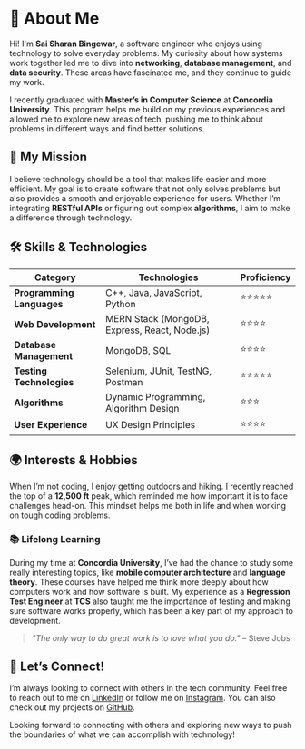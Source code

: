 
# 🌟 About Me

Hi! I'm **Sai Sharan Bingewar**, a software engineer who enjoys using technology to solve everyday problems. My curiosity about how systems work together led me to dive into **networking**, **database management**, and **data security**. These areas have fascinated me, and they continue to guide my work.

I recently graduated with **Master’s in Computer Science** at **Concordia University**. This program helps me build on my previous experiences and allowed me to explore new areas of tech, pushing me to think about problems in different ways and find better solutions.

## 🚀 My Mission

I believe technology should be a tool that makes life easier and more efficient. My goal is to create software that not only solves problems but also provides a smooth and enjoyable experience for users. Whether I’m integrating **RESTful APIs** or figuring out complex **algorithms**, I aim to make a difference through technology.

## 🛠 Skills & Technologies

| Category                | Technologies                              | Proficiency       |
|-------------------------|-------------------------------------------|-------------------|
| **Programming Languages** | C++, Java, JavaScript, Python               | ⭐⭐⭐⭐⭐   |
| **Web Development**      | MERN Stack (MongoDB, Express, React, Node.js) | ⭐⭐⭐⭐      |
| **Database Management**  | MongoDB, SQL                               | ⭐⭐⭐⭐      |
| **Testing Technologies** | Selenium, JUnit, TestNG, Postman           | ⭐⭐⭐⭐⭐    |
| **Algorithms**           | Dynamic Programming, Algorithm Design      | ⭐⭐⭐         |
| **User Experience**      | UX Design Principles                       | ⭐⭐⭐⭐       |

## 🌍 Interests & Hobbies

When I’m not coding, I enjoy getting outdoors and hiking. I recently reached the top of a **12,500 ft** peak, which reminded me how important it is to face challenges head-on. This mindset helps me both in life and when working on tough coding problems.

### 📚 Lifelong Learning

During my time at **Concordia University**, I’ve had the chance to study some really interesting topics, like **mobile computer architecture** and **language theory**. These courses have helped me think more deeply about how computers work and how software is built. My experience as a **Regression Test Engineer** at **TCS** also taught me the importance of testing and making sure software works properly, which has been a key part of my approach to development.

> *"The only way to do great work is to love what you do."* – Steve Jobs

## 🤝 Let’s Connect!

I’m always looking to connect with others in the tech community. Feel free to reach out to me on [LinkedIn](https://www.linkedin.com/in/sharanbingewar999) or follow me on [Instagram](https://www.instagram.com/ssharan_bingewar). You can also check out my projects on [GitHub](https://github.com/sharanbingewar).


Looking forward to connecting with others and exploring new ways to push the boundaries of what we can accomplish with technology!
